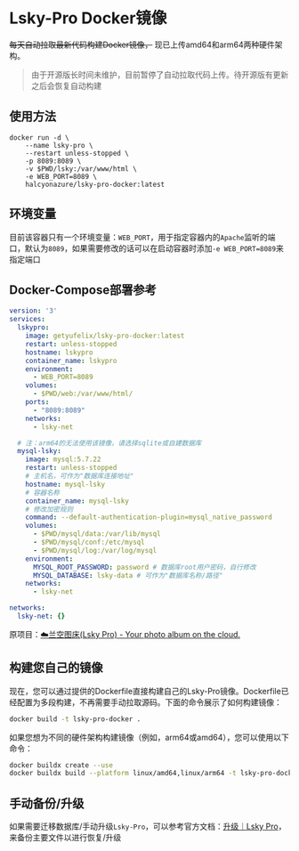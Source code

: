# Lsky-Pro Docker镜像

~~每天自动拉取最新代码构建Docker镜像，~~ 现已上传amd64和arm64两种硬件架构。
> 由于开源版长时间未维护，目前暂停了自动拉取代码上传。待开源版有更新之后会恢复自动构建

## 使用方法

```docker
docker run -d \
    --name lsky-pro \
    --restart unless-stopped \
    -p 8089:8089 \
    -v $PWD/lsky:/var/www/html \
    -e WEB_PORT=8089 \
    halcyonazure/lsky-pro-docker:latest
```

## 环境变量

目前该容器只有一个环境变量：`WEB_PORT`，用于指定容器内的`Apache`监听的端口，默认为`8089`，如果需要修改的话可以在启动容器时添加`-e WEB_PORT=8089`来指定端口

## Docker-Compose部署参考

```yaml
version: '3'
services:
  lskypro:
    image: getyufelix/lsky-pro-docker:latest
    restart: unless-stopped
    hostname: lskypro
    container_name: lskypro
    environment:
      - WEB_PORT=8089
    volumes:
      - $PWD/web:/var/www/html/
    ports:
      - "8089:8089"
    networks:
      - lsky-net

  # 注：arm64的无法使用该镜像，请选择sqlite或自建数据库
  mysql-lsky:
    image: mysql:5.7.22
    restart: unless-stopped
    # 主机名，可作为"数据库连接地址"
    hostname: mysql-lsky
    # 容器名称
    container_name: mysql-lsky
    # 修改加密规则
    command: --default-authentication-plugin=mysql_native_password
    volumes:
      - $PWD/mysql/data:/var/lib/mysql
      - $PWD/mysql/conf:/etc/mysql
      - $PWD/mysql/log:/var/log/mysql
    environment:
      MYSQL_ROOT_PASSWORD: password # 数据库root用户密码，自行修改
      MYSQL_DATABASE: lsky-data # 可作为"数据库名称/路径"
    networks:
      - lsky-net

networks:
  lsky-net: {}
```

原项目：[☁️兰空图床(Lsky Pro) - Your photo album on the cloud.](https://github.com/lsky-org/lsky-pro)

## 构建您自己的镜像

现在，您可以通过提供的Dockerfile直接构建自己的Lsky-Pro镜像。Dockerfile已经配置为多段构建，不再需要手动拉取源码。下面的命令展示了如何构建镜像：

```bash
docker build -t lsky-pro-docker .
```

如果您想为不同的硬件架构构建镜像（例如，arm64或amd64），您可以使用以下命令：

```bash
docker buildx create --use
docker buildx build --platform linux/amd64,linux/arm64 -t lsky-pro-docker .
```

## 手动备份/升级

如果需要迁移数据库/手动升级`Lsky-Pro`，可以参考官方文档：[升级｜Lsky Pro](https://docs.lsky.pro/docs/free/v2/quick-start/upgrade.html)，来备份主要文件以进行恢复/升级
